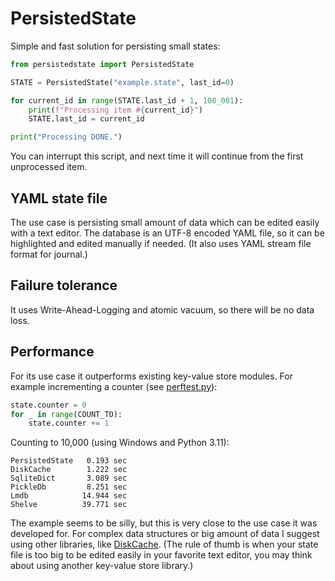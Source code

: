 # PersistedState

Simple and fast solution for persisting small states:

```python
from persistedstate import PersistedState

STATE = PersistedState("example.state", last_id=0)

for current_id in range(STATE.last_id + 1, 100_001):
    print(f"Processing item #{current_id}")
    STATE.last_id = current_id

print("Processing DONE.")
```

You can interrupt this script, and next time it will continue from the first unprocessed item.

## YAML state file

The use case is persisting small amount of data which can be edited easily with a text editor.
The database is an UTF-8 encoded YAML file, so it can be highlighted and edited manually if needed.
(It also uses YAML stream file format for journal.)

## Failure tolerance

It uses Write-Ahead-Logging and atomic vacuum, so there will be no data loss.

## Performance

For its use case it outperforms existing key-value store modules.
For example incrementing a counter (see [perftest.py](perftest.py)):

```python
state.counter = 0
for _ in range(COUNT_TO):
    state.counter += 1
```

Counting to 10,000 (using Windows and Python 3.11):

```
PersistedState   0.193 sec
DiskCache        1.222 sec
SqliteDict       3.089 sec
PickleDb         8.251 sec
Lmdb            14.944 sec
Shelve          39.771 sec
```

The example seems to be silly, but this is very close to the use case it was developed for. For complex data structures or big amount of data I suggest using other libraries, like [DiskCache](https://grantjenks.com/docs/diskcache/). (The rule of thumb is when your state file is too big to be edited easily in your favorite text editor, you may think about using another key-value store library.)